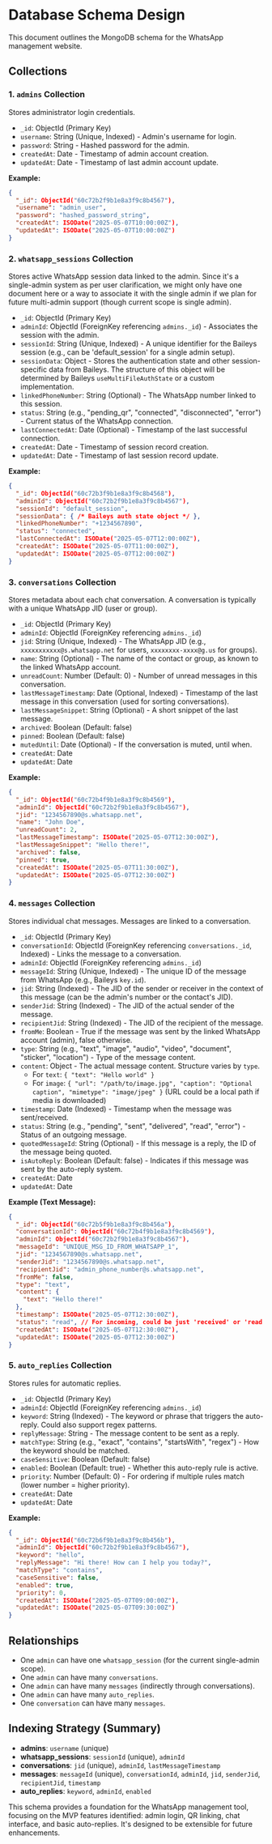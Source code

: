 # Database Schema Design

This document outlines the MongoDB schema for the WhatsApp management website.

## Collections

### 1. `admins` Collection

Stores administrator login credentials.

-   `_id`: ObjectId (Primary Key)
-   `username`: String (Unique, Indexed) - Admin's username for login.
-   `password`: String - Hashed password for the admin.
-   `createdAt`: Date - Timestamp of admin account creation.
-   `updatedAt`: Date - Timestamp of last admin account update.

**Example:**
```json
{
  "_id": ObjectId("60c72b2f9b1e8a3f9c8b4567"),
  "username": "admin_user",
  "password": "hashed_password_string",
  "createdAt": ISODate("2025-05-07T10:00:00Z"),
  "updatedAt": ISODate("2025-05-07T10:00:00Z")
}
```

### 2. `whatsapp_sessions` Collection

Stores active WhatsApp session data linked to the admin. Since it's a single-admin system as per user clarification, we might only have one document here or a way to associate it with the single admin if we plan for future multi-admin support (though current scope is single admin).

-   `_id`: ObjectId (Primary Key)
-   `adminId`: ObjectId (ForeignKey referencing `admins._id`) - Associates the session with the admin.
-   `sessionId`: String (Unique, Indexed) - A unique identifier for the Baileys session (e.g., can be 'default_session' for a single admin setup).
-   `sessionData`: Object - Stores the authentication state and other session-specific data from Baileys. The structure of this object will be determined by Baileys `useMultiFileAuthState` or a custom implementation.
-   `linkedPhoneNumber`: String (Optional) - The WhatsApp number linked to this session.
-   `status`: String (e.g., "pending_qr", "connected", "disconnected", "error") - Current status of the WhatsApp connection.
-   `lastConnectedAt`: Date (Optional) - Timestamp of the last successful connection.
-   `createdAt`: Date - Timestamp of session record creation.
-   `updatedAt`: Date - Timestamp of last session record update.

**Example:**
```json
{
  "_id": ObjectId("60c72b3f9b1e8a3f9c8b4568"),
  "adminId": ObjectId("60c72b2f9b1e8a3f9c8b4567"),
  "sessionId": "default_session",
  "sessionData": { /* Baileys auth state object */ },
  "linkedPhoneNumber": "+1234567890",
  "status": "connected",
  "lastConnectedAt": ISODate("2025-05-07T12:00:00Z"),
  "createdAt": ISODate("2025-05-07T11:00:00Z"),
  "updatedAt": ISODate("2025-05-07T12:00:00Z")
}
```

### 3. `conversations` Collection

Stores metadata about each chat conversation. A conversation is typically with a unique WhatsApp JID (user or group).

-   `_id`: ObjectId (Primary Key)
-   `adminId`: ObjectId (ForeignKey referencing `admins._id`)
-   `jid`: String (Unique, Indexed) - The WhatsApp JID (e.g., `xxxxxxxxxxx@s.whatsapp.net` for users, `xxxxxxxx-xxxx@g.us` for groups).
-   `name`: String (Optional) - The name of the contact or group, as known to the linked WhatsApp account.
-   `unreadCount`: Number (Default: 0) - Number of unread messages in this conversation.
-   `lastMessageTimestamp`: Date (Optional, Indexed) - Timestamp of the last message in this conversation (used for sorting conversations).
-   `lastMessageSnippet`: String (Optional) - A short snippet of the last message.
-   `archived`: Boolean (Default: false)
-   `pinned`: Boolean (Default: false)
-   `mutedUntil`: Date (Optional) - If the conversation is muted, until when.
-   `createdAt`: Date
-   `updatedAt`: Date

**Example:**
```json
{
  "_id": ObjectId("60c72b4f9b1e8a3f9c8b4569"),
  "adminId": ObjectId("60c72b2f9b1e8a3f9c8b4567"),
  "jid": "1234567890@s.whatsapp.net",
  "name": "John Doe",
  "unreadCount": 2,
  "lastMessageTimestamp": ISODate("2025-05-07T12:30:00Z"),
  "lastMessageSnippet": "Hello there!",
  "archived": false,
  "pinned": true,
  "createdAt": ISODate("2025-05-07T11:30:00Z"),
  "updatedAt": ISODate("2025-05-07T12:30:00Z")
}
```

### 4. `messages` Collection

Stores individual chat messages. Messages are linked to a conversation.

-   `_id`: ObjectId (Primary Key)
-   `conversationId`: ObjectId (ForeignKey referencing `conversations._id`, Indexed) - Links the message to a conversation.
-   `adminId`: ObjectId (ForeignKey referencing `admins._id`)
-   `messageId`: String (Unique, Indexed) - The unique ID of the message from WhatsApp (e.g., Baileys `key.id`).
-   `jid`: String (Indexed) - The JID of the sender or receiver in the context of this message (can be the admin's number or the contact's JID).
-   `senderJid`: String (Indexed) - The JID of the actual sender of the message.
-   `recipientJid`: String (Indexed) - The JID of the recipient of the message.
-   `fromMe`: Boolean - True if the message was sent by the linked WhatsApp account (admin), false otherwise.
-   `type`: String (e.g., "text", "image", "audio", "video", "document", "sticker", "location") - Type of the message content.
-   `content`: Object - The actual message content. Structure varies by `type`.
    -   For `text`: `{ "text": "Hello world" }`
    -   For `image`: `{ "url": "/path/to/image.jpg", "caption": "Optional caption", "mimetype": "image/jpeg" }` (URL could be a local path if media is downloaded)
-   `timestamp`: Date (Indexed) - Timestamp when the message was sent/received.
-   `status`: String (e.g., "pending", "sent", "delivered", "read", "error") - Status of an outgoing message.
-   `quotedMessageId`: String (Optional) - If this message is a reply, the ID of the message being quoted.
-   `isAutoReply`: Boolean (Default: false) - Indicates if this message was sent by the auto-reply system.
-   `createdAt`: Date
-   `updatedAt`: Date

**Example (Text Message):**
```json
{
  "_id": ObjectId("60c72b5f9b1e8a3f9c8b456a"),
  "conversationId": ObjectId("60c72b4f9b1e8a3f9c8b4569"),
  "adminId": ObjectId("60c72b2f9b1e8a3f9c8b4567"),
  "messageId": "UNIQUE_MSG_ID_FROM_WHATSAPP_1",
  "jid": "1234567890@s.whatsapp.net",
  "senderJid": "1234567890@s.whatsapp.net",
  "recipientJid": "admin_phone_number@s.whatsapp.net",
  "fromMe": false,
  "type": "text",
  "content": {
    "text": "Hello there!"
  },
  "timestamp": ISODate("2025-05-07T12:30:00Z"),
  "status": "read", // For incoming, could be just 'received' or 'read' if app marks it
  "createdAt": ISODate("2025-05-07T12:30:00Z"),
  "updatedAt": ISODate("2025-05-07T12:30:00Z")
}
```

### 5. `auto_replies` Collection

Stores rules for automatic replies.

-   `_id`: ObjectId (Primary Key)
-   `adminId`: ObjectId (ForeignKey referencing `admins._id`)
-   `keyword`: String (Indexed) - The keyword or phrase that triggers the auto-reply. Could also support regex patterns.
-   `replyMessage`: String - The message content to be sent as a reply.
-   `matchType`: String (e.g., "exact", "contains", "startsWith", "regex") - How the keyword should be matched.
-   `caseSensitive`: Boolean (Default: false)
-   `enabled`: Boolean (Default: true) - Whether this auto-reply rule is active.
-   `priority`: Number (Default: 0) - For ordering if multiple rules match (lower number = higher priority).
-   `createdAt`: Date
-   `updatedAt`: Date

**Example:**
```json
{
  "_id": ObjectId("60c72b6f9b1e8a3f9c8b456b"),
  "adminId": ObjectId("60c72b2f9b1e8a3f9c8b4567"),
  "keyword": "hello",
  "replyMessage": "Hi there! How can I help you today?",
  "matchType": "contains",
  "caseSensitive": false,
  "enabled": true,
  "priority": 0,
  "createdAt": ISODate("2025-05-07T09:00:00Z"),
  "updatedAt": ISODate("2025-05-07T09:30:00Z")
}
```

## Relationships

-   One `admin` can have one `whatsapp_session` (for the current single-admin scope).
-   One `admin` can have many `conversations`.
-   One `admin` can have many `messages` (indirectly through conversations).
-   One `admin` can have many `auto_replies`.
-   One `conversation` can have many `messages`.

## Indexing Strategy (Summary)

-   **admins**: `username` (unique)
-   **whatsapp_sessions**: `sessionId` (unique), `adminId`
-   **conversations**: `jid` (unique), `adminId`, `lastMessageTimestamp`
-   **messages**: `messageId` (unique), `conversationId`, `adminId`, `jid`, `senderJid`, `recipientJid`, `timestamp`
-   **auto_replies**: `keyword`, `adminId`, `enabled`

This schema provides a foundation for the WhatsApp management tool, focusing on the MVP features identified: admin login, QR linking, chat interface, and basic auto-replies. It's designed to be extensible for future enhancements.

